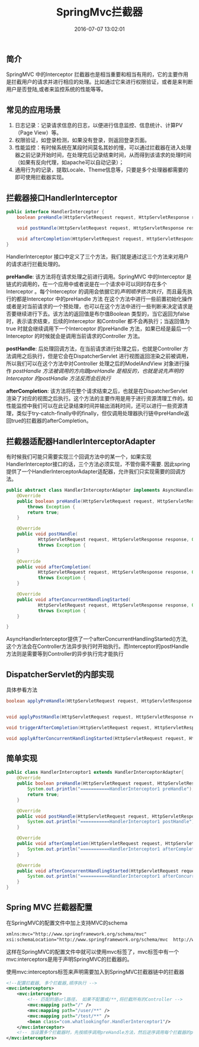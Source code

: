﻿---
title: SpringMvc拦截器
date: 2016-07-07 13:02:01
tags:
- SpringMvc
categories:
- Spring
toc: true
---
## 简介
SpringMVC 中的Interceptor 拦截器也是相当重要和相当有用的，它的主要作用是拦截用户的请求并进行相应的处理。比如通过它来进行权限验证，或者是来判断用户是否登陆,或者来监控系统的性能等等。
<!-- more -->
## 常见的应用场景
 1. 日志记录：记录请求信息的日志，以便进行信息监控、信息统计、计算PV（Page View）等。
 2. 权限验证，如登录检测，如果没有登录，则返回登录页面。
 3. 性能监控：有时候系统在某段时间莫名其妙的慢，可以通过拦截器在进入处理器之前记录开始时间，在处理完后记录结束时间，从而得到该请求的处理时间（如果有反向代理，如apache可以自动记录）；
 4. 通用行为的记录，提取Locale、Theme信息等，只要是多个处理器都需要的即可使用拦截器实现。

## 拦截器接口HandlerInterceptor

```java
public interface HandlerInterceptor {
	boolean preHandle(HttpServletRequest request, HttpServletResponse response, Object handler) throws Exception;

	void postHandle(HttpServletRequest request, HttpServletResponse response, Object handler, ModelAndView modelAndView) throws Exception;
	
	void afterCompletion(HttpServletRequest request, HttpServletResponse response, Object handler, Exception ex) throws Exception;
}
```
HandlerInterceptor 接口中定义了三个方法，我们就是通过这三个方法来对用户的请求进行拦截处理的。

**preHandle**:
	该方法将在请求处理之前进行调用。SpringMVC 中的Interceptor 是链式的调用的，在一个应用中或者说是在一个请求中可以同时存在多个Interceptor 。每个Interceptor 的调用会依据它的*声明顺序依次执行*，而且最先执行的都是Interceptor 中的preHandle 方法
	在这个方法中进行一些前置初始化操作或者是对当前请求的一个预处理，也可以在这个方法中进行一些判断来决定请求是否要继续进行下去。该方法的返回值是布尔值Boolean 类型的，当它返回为false 时，表示请求结束，后续的Interceptor 和Controller 都不会再执行；当返回值为true 时就会继续调用下一个Interceptor 的preHandle 方法，如果已经是最后一个Interceptor 的时候就会是调用当前请求的Controller 方法。

**postHandle**:
后处理回调方法，在当前请求进行处理之后，也就是Controller 方法调用之后执行，但是它会在DispatcherServlet 进行视图返回渲染之前被调用，所以我们可以在这个方法中对Controller 处理之后的ModelAndView 对象进行操作
*postHandle 方法被调用的方向跟preHandle 是相反的，也就是说先声明的Interceptor 的postHandle 方法反而会后执行*

**afterCompletion**:
该方法将在整个请求结束之后，也就是在DispatcherServlet 渲染了对应的视图之后执行。这个方法的主要作用是用于进行资源清理工作的。如性能监控中我们可以在此记录结束时间并输出消耗时间，还可以进行一些资源清理，类似于try-catch-finally中的finally，但仅调用处理器执行链中preHandle返回true的拦截器的afterCompletion。

## 拦截器适配器HandlerInterceptorAdapter
有时候我们可能只需要实现三个回调方法中的某一个，如果实现HandlerInterceptor接口的话，三个方法必须实现，不管你需不需要.
因此spring提供了一个HandlerInterceptorAdapter适配器，允许我们只实现需要的回调方法。

```java
public abstract class HandlerInterceptorAdapter implements AsyncHandlerInterceptor {
	@Override
	public boolean preHandle(HttpServletRequest request, HttpServletResponse response, Object handler)
		throws Exception {
		return true;
	}

	@Override
	public void postHandle(
			HttpServletRequest request, HttpServletResponse response, Object handler, ModelAndView modelAndView)
			throws Exception {
	}

	@Override
	public void afterCompletion(
			HttpServletRequest request, HttpServletResponse response, Object handler, Exception ex)
			throws Exception {
	}

	@Override
	public void afterConcurrentHandlingStarted(
			HttpServletRequest request, HttpServletResponse response, Object handler)
			throws Exception {
	}

}
```
AsyncHandlerInterceptor提供了一个afterConcurrentHandlingStarted()方法, 这个方法会在Controller方法异步执行时开始执行。而Interceptor的postHandle方法则是需要等到Controller的异步执行完才能执行

## DispatcherServlet的内部实现
具体参看方法

```java
boolean applyPreHandle(HttpServletRequest request, HttpServletResponse response)


void applyPostHandle(HttpServletRequest request, HttpServletResponse response, ModelAndView mv)

void triggerAfterCompletion(HttpServletRequest request, HttpServletResponse response, Exception ex)

void applyAfterConcurrentHandlingStarted(HttpServletRequest request, HttpServletResponse response) 

```

## 简单实现

```java
public class HandlerInterceptor1 extends HandlerInterceptorAdapter{
	@Override
	public boolean preHandle(HttpServletRequest request, HttpServletResponse response, Object handler) throws Exception {
		System.out.println("===========HandlerInterceptor1 preHandle");
		return true;
	}

	@Override
	public void postHandle(HttpServletRequest request, HttpServletResponse response, Object handler, ModelAndView modelAndView) throws Exception {
		System.out.println("===========HandlerInterceptor1 postHandle");
	}

	@Override
	public void afterCompletion(HttpServletRequest request, HttpServletResponse response, Object handler, Exception ex) throws Exception {
		System.out.println("===========HandlerInterceptor1 afterCompletion");
	}

	@Override
	public void afterConcurrentHandlingStarted(HttpServletRequest request, HttpServletResponse response, Object handler) throws Exception {
		System.out.println("===========HandlerInterceptor1 afterConcurrentHandlingStarted");
	}
}
```

## Spring MVC 拦截器配置
在SpringMVC的配置文件中加上支持MVC的schema

```xml
xmlns:mvc="http://www.springframework.org/schema/mvc"
xsi:schemaLocation="http://www.springframework.org/schema/mvc  http://www.springframework.org/schema/mvc/spring-mvc-3.0.xsd"
```
这样在SpringMVC的配置文件中就可以使用mvc标签了，mvc标签中有一个mvc:interceptors是用于声明SpringMVC的拦截器的。

使用mvc:interceptors标签来声明需要加入到SpringMVC拦截器链中的拦截器
```xml
<!--配置拦截器, 多个拦截器,顺序执行 -->
<mvc:interceptors>  
	<mvc:interceptor>  
		<!-- 匹配的是url路径， 如果不配置或/**,将拦截所有的Controller -->
		<mvc:mapping path="/" />
		<mvc:mapping path="/user/**" />
		<mvc:mapping path="/test/**" />
		<bean class="com.whatlookingfor.HandlerInterceptor1"/> 
	</mvc:interceptor>
	<!-- 当设置多个拦截器时，先按顺序调用preHandle方法，然后逆序调用每个拦截器的postHandle和afterCompletion方法 -->
</mvc:interceptors>
```

